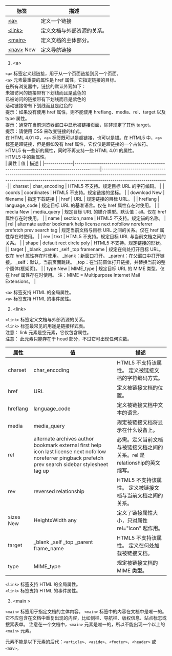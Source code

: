 | 标签      | 描述                       |
|-----------|----------------------------|
| <a href="#a">&lt;a&gt;</a>       | 定义一个链接               |
| <a href="#link">&lt;link&gt;</a>    | 定义文档与外部资源的关系。 |
| <a href="#main">&lt;main&gt;</a>    | 定义文档的主体部分。       |
| <a href="#nav">&lt;nav&gt;</a> New | 定义导航链接               |
 
 1. <a id="a">&lt;a&gt;</a>

`<a>` 标签定义超链接，用于从一个页面链接到另一个页面。<br>
`<a>` 元素最重要的属性是 href 属性，它指定链接的目标。<br>
在所有浏览器中，链接的默认外观如下：<br>
未被访问的链接带有下划线而且是蓝色的<br>
已被访问的链接带有下划线而且是紫色的<br>
活动链接带有下划线而且是红色的<br>
提示：如果没有使用 href 属性，则不能使用 hreflang、media、rel、target 以及 type 属性。<br>
提示：通常在当前浏览器窗口中显示被链接页面，除非规定了其他 target。<br>
提示：请使用 CSS 来改变链接的样式。<br>
在 HTML 4.01 中，`<a>` 标签既可以是超链接，也可以是锚。在 HTML5 中，`<a>` 标签是超链接，但是假如没有 href 属性，它仅仅是超链接的一个占位符。<br>
HTML5 有一些新的属性，同时不再支持一些 HTML 4.01 的属性。<br>
HTML5 中的新属性。<br>
| 属性         | 值                                                                                       | 描述                                                                                                                                                                                       |
|--------------|------------------------------------------------------------------------------------------|--------------------------------------------------------------------------------------------------------------------------------------------------------------------------------------------|
| charset      | char_encoding                                                                            | HTML5 不支持。规定目标 URL 的字符编码。                                                                                                                                                    |
| coords       | coordinates                                                                              | HTML5 不支持。规定链接的坐标。                                                                                                                                                             |
| download New | filename                                                                                 | 指定下载链接                                                                                                                                                                               |
| href         | URL                                                                                      | 规定链接的目标 URL。                                                                                                                                                                       |
| hreflang     | language_code                                                                            | 规定目标 URL 的基准语言。仅在 href 属性存在时使用。                                                                                                                                        |
| media New    | media_query                                                                              | 规定目标 URL 的媒介类型。默认值：all。仅在 href 属性存在时使用。                                                                                                                           |
| name         | section_name                                                                             | HTML5 不支持。规定锚的名称。                                                                                                                                                               |
| rel          | alternate author bookmark help license next nofollow noreferrer prefetch prev search tag | 规定当前文档与目标 URL 之间的关系。仅在 href 属性存在时使用。                                                                                                                              |
| rev          | text                                                                                     | HTML5 不支持。规定目标 URL 与当前文档之间的关系。                                                                                                                                          |
| shape        | default rect circle poly                                                                 | HTML5 不支持。规定链接的形状。                                                                                                                                                             |
| target       | _blank _parent _self _top framename                                                      | 规定在何处打开目标 URL。仅在 href 属性存在时使用。 _blank：新窗口打开。 _parent：在父窗口中打开链接。 _self：默认，当前页面跳转。 _top：在当前窗体打开链接，并替换当前的整个窗体(框架页)。 |
| type New     | MIME_type                                                                                | 规定目标 URL 的 MIME 类型。仅在 href 属性存在时使用。 注：MIME = Multipurpose Internet Mail Extensions。                                                                                   |

`<a>` 标签支持 HTML 的全局属性。<br>
`<a>` 标签支持 HTML 的事件属性。<br>

 2. <a id="link">&lt;link&gt;</a>

`<link>` 标签定义文档与外部资源的关系。<br>
`<link>` 标签最常见的用途是链接样式表。<br>
注意： link 元素是空元素，它仅包含属性。<br>
注意： 此元素只能存在于 head 部分，不过它可出现任何次数。<br>

| 属性      | 值                                                                                                                                                        | 描述                                                                      |
|-----------|-----------------------------------------------------------------------------------------------------------------------------------------------------------|---------------------------------------------------------------------------|
| charset   | char_encoding                                                                                                                                             | HTML5 不支持该属性。 定义被链接文档的字符编码方式。                       |
| href      | URL                                                                                                                                                       | 定义被链接文档的位置。                                                    |
| hreflang  | language_code                                                                                                                                             | 定义被链接文档中文本的语言。                                              |
| media     | media_query                                                                                                                                               | 规定被链接文档将显示在什么设备上。                                        |
| rel       | alternate archives author bookmark external first help icon last license next nofollow noreferrer pingback prefetch prev search sidebar stylesheet tag up | 必需。定义当前文档与被链接文档之间的关系。rel 是 relationship的英文缩写。 |
| rev       | reversed relationship                                                                                                                                     | HTML5 不支持该属性。 定义被链接文档与当前文档之间的关系。                 |
| sizes New | HeightxWidth any                                                                                                                                          | 定义了链接属性大小，只对属性 rel="icon" 起作用。                          |
| target    | _blank _self _top _parent frame_name                                                                                                                      | HTML5 不支持该属性。 定义在何处加载被链接文档。                           |
| type      | MIME_type                                                                                                                                                 | 规定被链接文档的 MIME 类型。                                              |

`<link>` 标签支持 HTML 的全局属性。<br>
`<link>` 标签支持 HTML 的事件属性。<br>

 3. <a id="main ">&lt;main &gt;</a>

`<main>` 标签用于指定文档的主体内容。
`<main>` 标签中的内容在文档中是唯一的。它不应包含在文档中重复出现的内容，比如侧栏、导航栏、版权信息、站点标志或搜索表单。
注意在一个文档中，`<main>` 元素是唯一的，所以不能出现一个以上的 `<main>` 元素。<main> 元素不能是以下元素的后代：`<article>`、`<aside>`、`<footer>`、`<header>` 或 `<nav>`。
